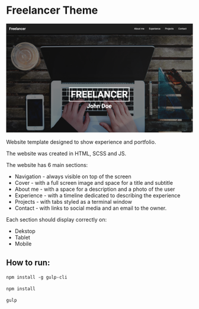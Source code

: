 # Freelancer Theme

![CoverSection](SS/example.png)

Website template designed to show experience and portfolio. 

The website was created in HTML, SCSS and JS. 

The website has 6 main sections:
- Navigation - always visible on top of the screen
- Cover - with a full screen image and space for a title and subtitle
- About me - with a space for a description and a photo of the user
- Experience - with a timeline dedicated to describing the experience
- Projects - with tabs styled as a terminal window
- Contact - with links to social media and an email to the owner.

Each section should display correctly on:
- Dekstop
- Tablet
- Mobile


## How to run:

`npm install -g gulp-cli`

`npm install`

`gulp`
